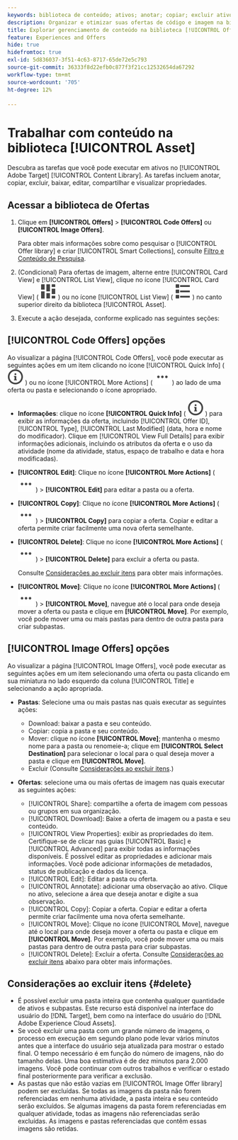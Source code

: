 ```yaml
---
keywords: biblioteca de conteúdo; ativos; anotar; copiar; excluir ativo; baixar ativo; editar conteúdo; compartilhar cartão; exibir propriedades do conteúdo
description: Organizar e otimizar suas ofertas de código e imagem na biblioteca do [!UICONTROL Offers].
title: Explorar gerenciamento de conteúdo na biblioteca [!UICONTROL Offers]
feature: Experiences and Offers
hide: true
hidefromtoc: true
exl-id: 5d836037-3f51-4c63-8717-65de72e5c793
source-git-commit: 36333f8d22efb0c877f3f21cc12532654da67292
workflow-type: tm+mt
source-wordcount: '705'
ht-degree: 12%

---
```


# Trabalhar com conteúdo na biblioteca [!UICONTROL Asset]

Descubra as tarefas que você pode executar em ativos no [!UICONTROL Adobe Target] [!UICONTROL Content Library]. As tarefas incluem anotar, copiar, excluir, baixar, editar, compartilhar e visualizar propriedades.

## Acessar a biblioteca de Ofertas

1. Clique em **[!UICONTROL Offers]** > **[!UICONTROL Code Offers]** ou **[!UICONTROL Image Offers]**.

   Para obter mais informações sobre como pesquisar o [!UICONTROL Offer library] e criar [!UICONTROL Smart Collections], consulte [Filtro e Conteúdo de Pesquisa](/help/main/c-experiences/c-manage-content/filter-and-search-content.md#concept_3B59B8F025BF4CEA82ECC5199D365276).

1. (Condicional) Para ofertas de imagem, alterne entre [!UICONTROL Card View] e [!UICONTROL List View], clique no ícone [!UICONTROL Card View] ( ![Ícone de exibição de cartão](/help/main/assets/icons/ViewCard.svg) ) ou no ícone [!UICONTROL List View] ( ![Ícone de exibição de lista](/help/main/assets/icons/ViewList.svg) ) no canto superior direito da biblioteca [!UICONTROL Asset].

1. Execute a ação desejada, conforme explicado nas seguintes seções:

## [!UICONTROL Code Offers] opções

Ao visualizar a página [!UICONTROL Code Offers], você pode executar as seguintes ações em um item clicando no ícone [!UICONTROL Quick Info] ( ![Ícone de Informações Rápidas](/help/main/assets/icons/InfoOutline.svg) ) ou no ícone [!UICONTROL More Actions] ( ![ícone de Mais Ações](/help/main/assets/icons/MoreSmallList.svg) ) ao lado de uma oferta ou pasta e selecionando o ícone apropriado.

* **Informações**: clique no ícone **[!UICONTROL Quick Info]** ( ![ícone Informações Rápidas](/help/main/assets/icons/InfoOutline.svg) ) para exibir as informações da oferta, incluindo [!UICONTROL Offer ID], [!UICONTROL Type], [!UICONTROL Last Modified] (data, hora e nome do modificador). Clique em [!UICONTROL View Full Details] para exibir informações adicionais, incluindo os atributos da oferta e o uso da atividade (nome da atividade, status, espaço de trabalho e data e hora modificadas).
* **[!UICONTROL Edit]**: Clique no ícone **[!UICONTROL More Actions]** ( ![Ícone de Mais Ações](/help/main/assets/icons/MoreSmallList.svg) ) > **[!UICONTROL Edit]** para editar a pasta ou a oferta.
* **[!UICONTROL Copy]**: Clique no ícone **[!UICONTROL More Actions]** ( ![Ícone de Mais Ações](/help/main/assets/icons/MoreSmallList.svg) ) > **[!UICONTROL Copy]** para copiar a oferta. Copiar e editar a oferta permite criar facilmente uma nova oferta semelhante.
* **[!UICONTROL Delete]**: Clique no ícone **[!UICONTROL More Actions]** ( ![Ícone de Mais Ações](/help/main/assets/icons/MoreSmallList.svg) ) > **[!UICONTROL Delete]** para excluir a oferta ou pasta.

  Consulte [Considerações ao excluir itens](#delete) para obter mais informações.

* **[!UICONTROL Move]**: Clique no ícone **[!UICONTROL More Actions]** ( ![ícone Mais Ações](/help/main/assets/icons/MoreSmallList.svg) ) > **[!UICONTROL Move]**, navegue até o local para onde deseja mover a oferta ou pasta e clique em **[!UICONTROL Move]**. Por exemplo, você pode mover uma ou mais pastas para dentro de outra pasta para criar subpastas.

## [!UICONTROL Image Offers] opções

Ao visualizar a página [!UICONTROL Image Offers], você pode executar as seguintes ações em um item selecionando uma oferta ou pasta clicando em sua miniatura no lado esquerdo da coluna [!UICONTROL Title] e selecionando a ação apropriada.

* **Pastas**: Selecione uma ou mais pastas nas quais executar as seguintes ações:

   * Download: baixar a pasta e seu conteúdo.
   * Copiar: copia a pasta e seu conteúdo.
   * Mover: clique no ícone **[!UICONTROL Move]**; mantenha o mesmo nome para a pasta ou renomeie-a; clique em **[!UICONTROL Select Destination]** para selecionar o local para o qual deseja mover a pasta e clique em **[!UICONTROL Move]**.
   * Excluir (Consulte [Considerações ao excluir itens](#delete).)

* **Ofertas**: selecione uma ou mais ofertas de imagem nas quais executar as seguintes ações:

   * [!UICONTROL Share]: compartilhe a oferta de imagem com pessoas ou grupos em sua organização.
   * [!UICONTROL Download]: Baixe a oferta de imagem ou a pasta e seu conteúdo.
   * [!UICONTROL View Properties]: exibir as propriedades do item. Certifique-se de clicar nas guias [!UICONTROL Basic] e [!UICONTROL Advanced] para exibir todas as informações disponíveis. É possível editar as propriedades e adicionar mais informações. Você pode adicionar informações de metadados, status de publicação e dados da licença.
   * [!UICONTROL Edit]: Editar a pasta ou oferta.
   * [!UICONTROL Annotate]: adicionar uma observação ao ativo. Clique no ativo, selecione a área que deseja anotar e digite a sua observação.
   * [!UICONTROL Copy]: Copiar a oferta. Copiar e editar a oferta permite criar facilmente uma nova oferta semelhante.
   * [!UICONTROL Move]: Clique no ícone [!UICONTROL Move], navegue até o local para onde deseja mover a oferta ou pasta e clique em **[!UICONTROL Move]**. Por exemplo, você pode mover uma ou mais pastas para dentro de outra pasta para criar subpastas.
   * [!UICONTROL Delete]: Excluir a oferta. Consulte [Considerações ao excluir itens](#delete) abaixo para obter mais informações.

## Considerações ao excluir itens {#delete}

* É possível excluir uma pasta inteira que contenha qualquer quantidade de ativos e subpastas. Este recurso está disponível na interface do usuário do [!DNL Target], bem como na interface do usuário do [!DNL Adobe Experience Cloud Assets].
* Se você excluir uma pasta com um grande número de imagens, o processo em execução em segundo plano pode levar vários minutos antes que a interface do usuário seja atualizada para mostrar o estado final. O tempo necessário é em função do número de imagens, não do tamanho delas. Uma boa estimativa é de dez minutos para 2.000 imagens. Você pode continuar com outros trabalhos e verificar o estado final posteriormente para verificar a exclusão.
* As pastas que não estão vazias em [!UICONTROL Image Offer library] podem ser excluídas. Se todas as imagens da pasta não forem referenciadas em nenhuma atividade, a pasta inteira e seu conteúdo serão excluídos. Se algumas imagens da pasta forem referenciadas em qualquer atividade, todas as imagens não referenciadas serão excluídas. As imagens e pastas referenciadas que contêm essas imagens são retidas.